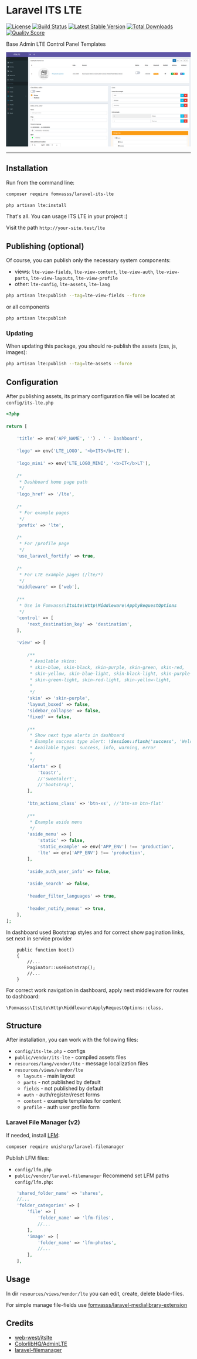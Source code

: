 # Laravel ITS LTE

[![License](https://img.shields.io/packagist/l/fomvasss/laravel-its-lte.svg?style=for-the-badge)](https://packagist.org/packages/fomvasss/laravel-its-lte)
[![Build Status](https://img.shields.io/github/stars/fomvasss/laravel-its-lte.svg?style=for-the-badge)](https://github.com/fomvasss/laravel-its-lte)
[![Latest Stable Version](https://img.shields.io/packagist/v/fomvasss/laravel-its-lte.svg?style=for-the-badge)](https://packagist.org/packages/fomvasss/laravel-its-lte)
[![Total Downloads](https://img.shields.io/packagist/dt/fomvasss/laravel-its-lte.svg?style=for-the-badge)](https://packagist.org/packages/fomvasss/laravel-its-lte)
[![Quality Score](https://img.shields.io/scrutinizer/g/fomvasss/laravel-its-lte.svg?style=for-the-badge)](https://scrutinizer-ci.com/g/fomvasss/laravel-its-lte)

Base Admin LTE Control Panel Templates

![screenshot](public/img/screen.png)

----------

## Installation

Run from the command line:

```bash
composer require fomvasss/laravel-its-lte
```

```bash
php artisan lte:install
```

That's all. You can usage ITS LTE in your project :) 

Visit the path `http://your-site.test/lte` 


## Publishing (optional)
Of course, you can publish only the necessary system components:
- views:
`lte-view-fields`, `lte-view-content`, `lte-view-auth`, `lte-view-parts`, `lte-view-layouts`, `lte-view-profile`
- other:
`lte-config`, `lte-assets`, `lte-lang`

```bash
php artisan lte:publish --tag=lte-view-fields --force
```
or all components
```bash
php artisan lte:publish
```

### Updating 
When updating this package, you should re-publish the assets (css, js, images):
```bash
php artisan lte:publish --tag=lte-assets --force
```

## Configuration

After publishing assets, its primary configuration file will be located at `config/its-lte.php`
```php
<?php

return [

    'title' => env('APP_NAME', '') . ' - Dashboard',

    'logo' => env('LTE_LOGO', '<b>ITS</b>LTE'),

    'logo_mini' => env('LTE_LOGO_MINI', '<b>IT</b>LT'),

    /*
     * Dashboard home page path
     */
    'logo_href' => '/lte',

    /*
     * For example pages
     */
    'prefix' => 'lte',

    /*
     * For /profile page
     */
    'use_laravel_fortify' => true,

    /*
     * For LTE example pages (/lte/*)
     */
    'middleware' => ['web'],

    /**
     * Use in Fomvasss\ItsLte\Http\Middleware\ApplyRequestOptions
     */
    'control' => [
        'next_destination_key' => 'destination',
    ],

    'view' => [

        /**
         * Available skins:
         * skin-blue, skin-black, skin-purple, skin-green, skin-red,
         * skin-yellow, skin-blue-light, skin-black-light, skin-purple-light,
         * skin-green-light, skin-red-light, skin-yellow-light,
         *
         */
        'skin' => 'skin-purple',
        'layout_boxed' => false,
        'sidebar_collapse' => false,
        'fixed' => false,

        /**
         * Show next type alerts in dashboard
         * Example success type alert: \Session::flash('success', 'Welcome to Laravel Admin LTE!');
         * Available types: success, info, warning, error
         *
         */
        'alerts' => [
            'toastr',
            //'sweetalert',
            //'bootstrap',
        ],

        'btn_actions_class' => 'btn-xs', //'btn-sm btn-flat'

        /**
         * Example aside menu
         */
        'aside_menu' => [
            'static' => false,
            'static_example' => env('APP_ENV') !== 'production',
            'lte' => env('APP_ENV') !== 'production',
        ],

        'aside_auth_user_info' => false,

        'aside_search' => false,

        'header_filter_languages' => true,

        'header_notify_menus' => true,
    ],
];
```

In dashboard used Bootstrap styles and for correct show pagination links, set next in service provider
```
    public function boot()
    {
        //...
        Paginator::useBootstrap();
        //...
    }
```

For correct work navigation in dashboard, apply next middleware for routes to dashboard:
```
\Fomvasss\ItsLte\Http\Middleware\ApplyRequestOptions::class,
```

## Structure

After installation, you can work with the following files:

- `config/its-lte.php` - configs
- `public/vendor/its-lte` - compiled assets files
- `resources/lang/vendor/lte` - message localization files
- `resources/views/vendor/lte`
    - `layouts` - main layout
    - `parts` - not published by default
    - `fields` - not published by default
    - `auth` - auth/register/reset forms
    - `content` - example templates for content
    - `profile` - auth user profile form

### Laravel File Manager (v2)   
If needed, install [LFM](https://github.com/UniSharp/laravel-filemanager):

```bash
composer require unisharp/laravel-filemanager
```

Publish LFM files:
- `config/lfm.php`
- `public/vendor/laravel-filemanager`
Recommend set LFM paths `config/lfm.php`:
```php
    'shared_folder_name' => 'shares',
    //...
    'folder_categories' => [
        'file' => [
            'folder_name' => 'lfm-files',
            //...
        ],
        'image' => [
            'folder_name' => 'lfm-photos',
            //...
        ],      
    ],
```

## Usage

In dir `resources/views/vendor/lte` you can edit, create, delete blade-files.

For simple manage file-fields use [fomvasss/laravel-medialibrary-extension](https://github.com/fomvasss/laravel-medialibrary-extension)

## Credits
- [web-west/itslte](https://github.com/web-west/itslte)
- [ColorlibHQ/AdminLTE](https://github.com/ColorlibHQ/AdminLTE)
- [laravel-filemanager](https://unisharp.github.io/laravel-filemanager/)